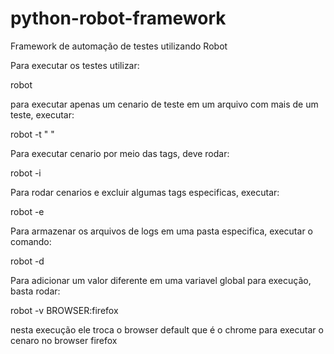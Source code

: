# python-robot-framework
Framework de automação de testes utilizando Robot

Para executar os testes utilizar:

robot <nome do arquivo de teste.robot>

para executar apenas um cenario de teste em um arquivo com mais de um teste, executar:

robot -t "<nome do cenario de teste> <nome do arquivo de teste.robot>"

Para executar cenario por meio das tags, deve rodar:

robot -i <nome da tag do cenario>

Para rodar cenarios e excluir algumas tags especificas, executar:

robot -e <nome da tag> <nome do arquivo de teste.robot>

Para armazenar os arquivos de logs em uma pasta especifica, executar o comando:

robot -d <nome da pasta para armazenar os arquivos>

Para adicionar um valor diferente em uma variavel global para execução, basta rodar:

robot -v BROWSER:firefox

nesta execução ele troca o browser default que é o chrome para executar o cenaro no browser firefox